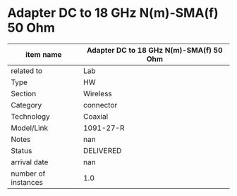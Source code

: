 
# Adapter DC to 18 GHz N(m)-SMA(f) 50 Ohm

| item name | Adapter DC to 18 GHz N(m)-SMA(f) 50 Ohm |
| -------- | -------- | 
| related to | Lab | 
| Type | HW | 
| Section | Wireless | 
| Category | connector |
| Technology | Coaxial |
| Model/Link | 1091-27-R |
| Notes | nan |
| Status | DELIVERED |
| arrival date | nan |
| number of instances | 1.0 | 
        